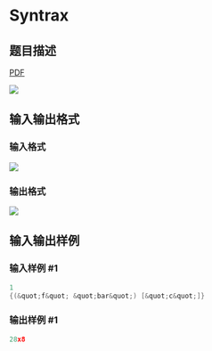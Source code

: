 # Syntrax

## 题目描述

[problemUrl]: https://uva.onlinejudge.org/index.php?option=com_onlinejudge&Itemid=8&category=10&page=show_problem&problem=832

[PDF](https://uva.onlinejudge.org/external/8/p891.pdf)

![](https://cdn.luogu.com.cn/upload/vjudge_pic/UVA891/c55fdebe3dd22bd71876bc736f92c384f2161b79.png)

## 输入输出格式

### 输入格式

![](https://cdn.luogu.com.cn/upload/vjudge_pic/UVA891/b56eec9dc4b1a93b9e68df070a4a45d648bbc8e3.png)

### 输出格式

![](https://cdn.luogu.com.cn/upload/vjudge_pic/UVA891/7595c33db5ed4d753582e9d84ac17a4450cde76d.png)

## 输入输出样例

### 输入样例 #1

```cpp
1
{(&quot;f&quot; &quot;bar&quot;) [&quot;c&quot;]}
```


### 输出样例 #1

```cpp
28x8
```


